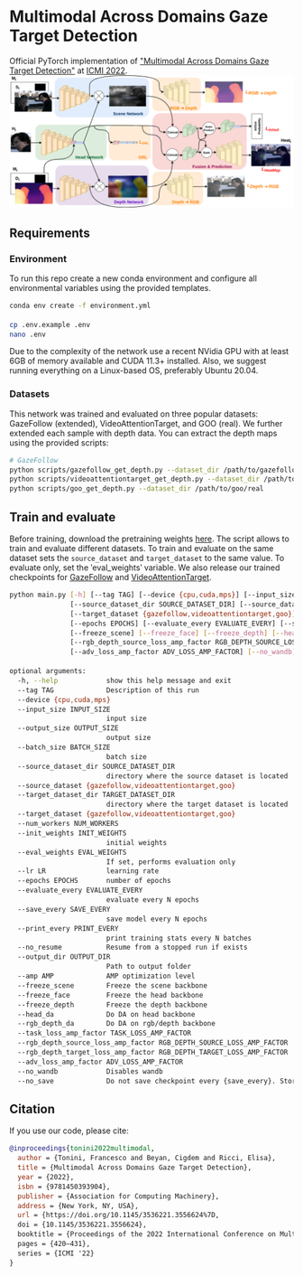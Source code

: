 # Multimodal Across Domains Gaze Target Detection
Official PyTorch implementation of ["Multimodal Across Domains Gaze Target Detection"](https://dl.acm.org/doi/10.1145/3536221.3556624) at [ICMI 2022](https://icmi.acm.org/2022/).
![An image of our neural network](/assets/network.png?raw=true)

## Requirements
### Environment
To run this repo create a new conda environment and configure all environmental variables using the provided templates.

```bash
conda env create -f environment.yml

cp .env.example .env
nano .env
```

Due to the complexity of the network use a recent NVidia GPU with at least 6GB of memory available and CUDA 11.3+ installed.
Also, we suggest running everything on a Linux-based OS, preferably Ubuntu 20.04.

### Datasets
This network was trained and evaluated on three popular datasets: GazeFollow (extended), VideoAttentionTarget, and GOO (real).
We further extended each sample with depth data. You can extract the depth maps using the provided scripts:
```bash
# GazeFollow
python scripts/gazefollow_get_depth.py --dataset_dir /path/to/gazefollow_extended
python scripts/videoattentiontarget_get_depth.py --dataset_dir /path/to/videoattentiontarget
python scripts/goo_get_depth.py --dataset_dir /path/to/goo/real
```

## Train and evaluate
Before training, download the pretraining weights [here](https://mega.nz/file/YMBXXawD#5RvirzSs6hDXeMiPGFjtHwlsXjuJAD41tHVLieyew8w).
The script allows to train and evaluate different datasets.
To train and evaluate on the same dataset sets the `source_dataset` and `target_dataset` to the same value.
To evaluate only, set the ‵eval_weights‵ variable. We also release our trained checkpoints for [GazeFollow](https://mega.nz/file/dZYSlRyZ#jS2SoI-sHTfHNkYrfi8k1yiyesxQcik0evkicozTdoo) and [VideoAttentionTarget](https://mega.nz/file/1cgwHYpI#4qMovc2iltzzhUDIpJlI6c6gSOZ0zklmA6jD-Zdnm-o).

```bash
python main.py [-h] [--tag TAG] [--device {cpu,cuda,mps}] [--input_size INPUT_SIZE] [--output_size OUTPUT_SIZE] [--batch_size BATCH_SIZE]
               [--source_dataset_dir SOURCE_DATASET_DIR] [--source_dataset {gazefollow,videoattentiontarget,goo}] [--target_dataset_dir TARGET_DATASET_DIR]
               [--target_dataset {gazefollow,videoattentiontarget,goo}] [--num_workers NUM_WORKERS] [--init_weights INIT_WEIGHTS] [--eval_weights EVAL_WEIGHTS] [--lr LR]
               [--epochs EPOCHS] [--evaluate_every EVALUATE_EVERY] [--save_every SAVE_EVERY] [--print_every PRINT_EVERY] [--no_resume] [--output_dir OUTPUT_DIR] [--amp AMP]
               [--freeze_scene] [--freeze_face] [--freeze_depth] [--head_da] [--rgb_depth_da] [--task_loss_amp_factor TASK_LOSS_AMP_FACTOR]
               [--rgb_depth_source_loss_amp_factor RGB_DEPTH_SOURCE_LOSS_AMP_FACTOR] [--rgb_depth_target_loss_amp_factor RGB_DEPTH_TARGET_LOSS_AMP_FACTOR]
               [--adv_loss_amp_factor ADV_LOSS_AMP_FACTOR] [--no_wandb] [--no_save]

optional arguments:
  -h, --help            show this help message and exit
  --tag TAG             Description of this run
  --device {cpu,cuda,mps}
  --input_size INPUT_SIZE
                        input size
  --output_size OUTPUT_SIZE
                        output size
  --batch_size BATCH_SIZE
                        batch size
  --source_dataset_dir SOURCE_DATASET_DIR
                        directory where the source dataset is located
  --source_dataset {gazefollow,videoattentiontarget,goo}
  --target_dataset_dir TARGET_DATASET_DIR
                        directory where the target dataset is located
  --target_dataset {gazefollow,videoattentiontarget,goo}
  --num_workers NUM_WORKERS
  --init_weights INIT_WEIGHTS
                        initial weights
  --eval_weights EVAL_WEIGHTS
                        If set, performs evaluation only
  --lr LR               learning rate
  --epochs EPOCHS       number of epochs
  --evaluate_every EVALUATE_EVERY
                        evaluate every N epochs
  --save_every SAVE_EVERY
                        save model every N epochs
  --print_every PRINT_EVERY
                        print training stats every N batches
  --no_resume           Resume from a stopped run if exists
  --output_dir OUTPUT_DIR
                        Path to output folder
  --amp AMP             AMP optimization level
  --freeze_scene        Freeze the scene backbone
  --freeze_face         Freeze the head backbone
  --freeze_depth        Freeze the depth backbone
  --head_da             Do DA on head backbone
  --rgb_depth_da        Do DA on rgb/depth backbone
  --task_loss_amp_factor TASK_LOSS_AMP_FACTOR
  --rgb_depth_source_loss_amp_factor RGB_DEPTH_SOURCE_LOSS_AMP_FACTOR
  --rgb_depth_target_loss_amp_factor RGB_DEPTH_TARGET_LOSS_AMP_FACTOR
  --adv_loss_amp_factor ADV_LOSS_AMP_FACTOR
  --no_wandb            Disables wandb
  --no_save             Do not save checkpoint every {save_every}. Stores last checkpoint only to allow resuming
```

## Citation
If you use our code, please cite:
```bibtex
@inproceedings{tonini2022multimodal,
  author = {Tonini, Francesco and Beyan, Cigdem and Ricci, Elisa},
  title = {Multimodal Across Domains Gaze Target Detection},
  year = {2022},
  isbn = {9781450393904},
  publisher = {Association for Computing Machinery},
  address = {New York, NY, USA},
  url = {https://doi.org/10.1145/3536221.3556624%7D,
  doi = {10.1145/3536221.3556624},
  booktitle = {Proceedings of the 2022 International Conference on Multimodal Interaction},
  pages = {420–431},
  series = {ICMI '22}
}
```
